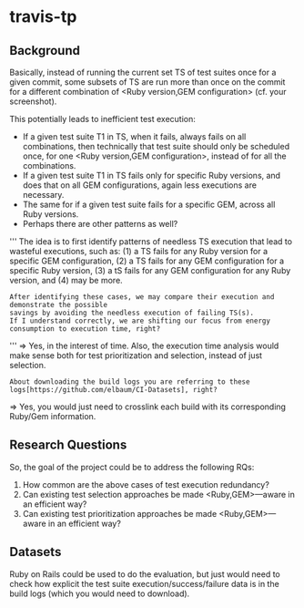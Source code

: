 # travis-tp

## Background
Basically, instead of running the current set TS of test suites once for a given commit, some subsets of TS are run more than once on the commit for a different combination of <Ruby version,GEM configuration> (cf. your screenshot).

This potentially leads to inefficient test execution:
- If a given test suite T1 in TS, when it fails, always fails on all combinations, then technically that test suite should only be scheduled once, for one <Ruby version,GEM configuration>, instead of for all the combinations.
- If a given test suite T1 in TS fails only for specific Ruby versions, and does that on all GEM configurations, again less executions are necessary.
- The same for if a given test suite fails for a specific GEM, across all Ruby versions.
- Perhaps there are other patterns as well?

'''
    The idea is to first identify patterns of needless TS execution that lead to wasteful executions, such as:
    (1) a TS fails for any Ruby version for a specific GEM configuration,
    (2) a TS fails for any GEM configuration for a specific Ruby version,
    (3) a tS fails for any GEM configuration for any Ruby version,
    and (4) may be more.
    
    After identifying these cases, we may compare their execution and demonstrate the possible
    savings by avoiding the needless execution of failing TS(s).
    If I understand correctly, we are shifting our focus from energy consumption to execution time, right?
'''
=> Yes, in the interest of time. Also, the execution time analysis would make sense both for test prioritization and selection, instead of just selection.

    About downloading the build logs you are referring to these logs[https://github.com/elbaum/CI-Datasets], right?

=> Yes, you would just need to crosslink each build with its corresponding Ruby/Gem information.

## Research Questions
So, the goal of the project could be to address the following RQs:
1. How common are the above cases of test execution redundancy?
2. Can existing test selection approaches be made <Ruby,GEM>—aware in an efficient way?
3. Can existing test prioritization approaches be made <Ruby,GEM>—aware in an efficient way?

## Datasets
Ruby on Rails could be used to do the evaluation, but just would need to check how explicit the test suite execution/success/failure data is in the build logs (which you would need to download).
